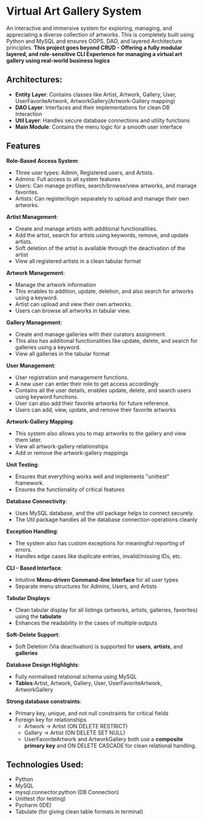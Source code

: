 # Virtual Art Gallery System

An interactive and immersive system for exploring, managing, and appreciating a diverse collection of artworks. This is completely built using Python and MySQL and ensures OOPS, DAO, and layered Architecture principles. 
**This project goes beyond CRUD - Offering a fully modular layered, and role-sensitive CLI Experience for managing a virtual art gallery using real-world business logics**

## Architectures:
- **Entity Layer**: Contains classes like Artist, Artwork, Gallery, User, UserFavoriteArtwork, ArtworkGallery(Artwork-Gallery mapping)
- **DAO Layer**: Interfaces and their implementations for clean DB Interaction
- **Util Layer**: Handles secure database connections and utility functions
- **Main Module**: Contains the menu logic for a smooth user interface

## Features

**Role-Based Access System**:
- Three user types: Admin, Registered users, and Artists.
- Admins: Full access to all system features
- Users: Can manage profiles, search/browse/view artworks, and manage favorites.
- Artists: Can register/login separately to upload and manage their own artworks.

**Artist Management**: 
- Create and manage artists with additional functionalities.
- Add the artist, search for artists using keywords, remove, and update artists.
- Soft deletion of the artist is available through the deactivation of the artist
- View all registered artists in a clean tabular format
  
**Artwork Management**: 
- Manage the artwork information 
- This enables to addition, update, deletion, and also search for artworks using a keyword.
- Artist can upload and view their own artworks.
- Users can browse all artworks in tabular view.

**Gallery Management**:
- Create and manage galleries with their curators assignment.
- This also has additional functionalities like update, delete, and search for galleries using a keyword.
- View all galleries in the tabular format
  
**User Management**:
- User registration and management functions.
- A new user can enter their role to get access accordingly
- Contains all the user details, enables update, delete, and search users using keyword functions.
- User can also add their favorite artworks for future reference.
- Users can add, view, update, and remove their favorite artworks
  
**Artwork-Gallery Mapping**: 
- This system also allows you to map artworks to the gallery and view them later.
- View all artwork-gallery relationships
- Add  or remove the artwork-gallery mappings
  
**Unit Testing**: 
- Ensures that everything works well and implements "unittest" framework.
- Ensures the functionality of critical features

**Database Connectivity**: 
- Uses MySQL database, and the util package helps to connect securely.
- The Util package handles all the database connection operations cleanly
  
**Exception Handling**: 
- The system also has custom exceptions for meaningful reporting of errors.
- Handles edge cases like duplicate entries, invalid/missing IDs, etc.

**CLI - Based Interface**:
- Intuitive **Menu-driven Command-line Interface** for all user types
- Separate menu structures for Admins, Users, and Artists

**Tabular Displays**:
- Clean tabular display for all listings (artworks, artists, galleries, favorites) using the **tabulate**
- Enhances the readability in the cases of multiple outputs

**Soft-Delete Support**:
- Soft Deletion (Via deactivation) is supported for **users**, **artists**, and **galleries**

**Database Design Highlights**:
- Fully normalised relational schema using MySQL
- **Tables**:Artist, Artwork, Gallery, User, UserFavoriteArtwork, ArtworkGallery

**Strong database constraints**:
- Primary key, unique, and not null constraints for critical fields
- Foreign key for relationships
  - Artwork -> Artist (ON DELETE RESTRICT)
  - Gallery -> Artist (ON DELETE SET NULL)
  - UserFavoriteArtwork and ArtworkGallery both use a **composite primary key** and ON DELETE CASCADE for clean relational handling.

## Technologies Used:
- Python
- MySQL
- mysql.connector.python (DB Connection)
- Unittest (for testing)
- Pycharm (IDE)
- Tabulate (for giving clean table formats in terminal)

